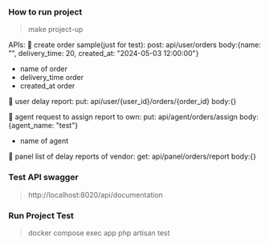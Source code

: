 ### How to run project
> make project-up

APIs:
🔴 create order sample(just for test):
post: api/user/orders body:{name: "", delivery_time: 20, created_at: "2024-05-03 12:00:00"}
- name of order
- delivery_time order
- created_at order

🔴 user delay report:
put: api/user/{user_id}/orders/{order_id} body:{}

🔴 agent request to assign report to own:
put: api/agent/orders/assign body:{agent_name: "test"}
- name of agent

🔴 panel list of delay reports of vendor:
get: api/panel/orders/report body:{}

### Test API swagger
> http://localhost:8020/api/documentation

### Run Project Test
> docker compose exec app php artisan test